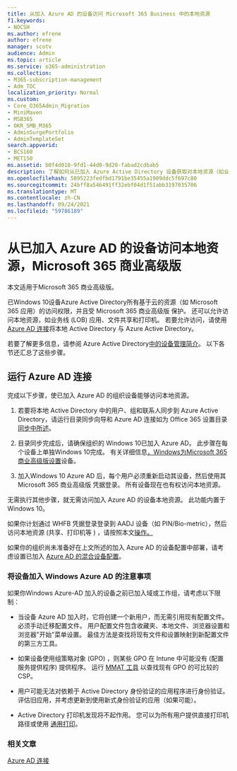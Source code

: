 ```yaml
---
title: 从加入 Azure AD 的设备访问 Microsoft 365 Business 中的本地资源
f1.keywords:
- NOCSH
ms.author: efrene
author: efrene
manager: scotv
audience: Admin
ms.topic: article
ms.service: o365-administration
ms.collection:
- M365-subscription-management
- Adm_TOC
localization_priority: Normal
ms.custom:
- Core_O365Admin_Migration
- MiniMaven
- MSB365
- OKR_SMB_M365
- AdminSurgePortfolio
- AdminTemplateSet
search.appverid:
- BCS160
- MET150
ms.assetid: b0f4d010-9fd1-44d0-9d20-fabad2cdbab5
description: 了解如何从已加入 Azure Active Directory 设备获取对本地资源（如业务线应用、文件共享和打印机Windows 10的访问权限。
ms.openlocfilehash: 5895223fedfbd1791be35455a1909ddc5f697c80
ms.sourcegitcommit: 24bff8a546491ff32ebf04d1f51abb3197035706
ms.translationtype: MT
ms.contentlocale: zh-CN
ms.lasthandoff: 09/24/2021
ms.locfileid: "59786189"
---
```

# <a name="access-on-premises-resources-from-an-azure-ad-joined-device-in-microsoft-365-business-premium"></a>从已加入 Azure AD 的设备访问本地资源，Microsoft 365 商业高级版

本文适用于Microsoft 365 商业高级版。

已Windows 10设备Azure Active Directory所有基于云的资源（如 Microsoft 365 应用）的访问权限，并且受 Microsoft 365 商业高级版 保护。 还可以允许访问本地资源，如业务线 (LOB) 应用、文件共享和打印机。 若要允许访问，请使用[Azure AD 连接](/azure/active-directory/connect/active-directory-aadconnect)将本地 Active Directory 与 Azure Active Directory。

若要了解更多信息，请参阅 Azure Active Directory[中的设备管理简介](/azure/active-directory/device-management-introduction)。
以下各节还汇总了这些步骤。

## <a name="run-azure-ad-connect"></a>运行 Azure AD 连接

完成以下步骤，使已加入 Azure AD 的组织设备能够访问本地资源。

1. 若要将本地 Active Directory 中的用户、组和联系人同步到 Azure Active Directory，请运行目录同步向导和 Azure AD 连接如为 Office 365 设置目录[同步中所述](../../enterprise/set-up-directory-synchronization.md)。

2. 目录同步完成后，请确保组织的 Windows 10已加入 Azure AD。 此步骤在每个设备上单独Windows 10完成。 有关详细信息[，Windows为Microsoft 365 商业高级版设置](set-up-windows-devices.md)设备。

3. 加入Windows 10 Azure AD 后，每个用户必须重新启动其设备，然后使用其 Microsoft 365 商业高级版 凭据登录。 所有设备现在也有权访问本地资源。

无需执行其他步骤，就无需访问加入 Azure AD 的设备本地资源。 此功能内置于Windows 10。

如果你计划通过 WHFB 凭据登录登录到 AADJ 设备（如 PIN/Bio-metric），然后访问本地资源 (共享、打印机等 ) ，请按照本文[操作。](/windows/security/identity-protection/hello-for-business/hello-hybrid-aadj-sso-base)

如果你的组织尚未准备好在上文所述的加入 Azure AD 的设备配置中部署，请考虑设置已加入 [Azure AD 的混合设备配置](manage-windows-devices.md)。

### <a name="considerations-when-you-join-windows-devices-to-azure-ad"></a>将设备加入 Windows Azure AD 的注意事项

如果你Windows Azure-AD 加入的设备之前已加入域或工作组，请考虑以下限制：

- 当设备 Azure AD 加入时，它将创建一个新用户，而无需引用现有配置文件。 必须手动迁移配置文件。 用户配置文件包含收藏夹、本地文件、浏览器设置和浏览器"开始"菜单设置。 最佳方法是查找将现有文件和设置映射到新配置文件的第三方工具。

- 如果设备使用组策略对象 (GPO) ，则某些 GPO 在 Intune 中[](/windows/configuration/provisioning-packages/how-it-pros-can-use-configuration-service-providers)可能没有 (配置服务提供程序) 提供程序。 运行 [MMAT 工具](https://www.microsoft.com/download/details.aspx?id=45520) 以查找现有 GPO 的可比较的 CSP。

- 用户可能无法对依赖于 Active Directory 身份验证的应用程序进行身份验证。 评估旧应用，并考虑更新到使用新式身份验证的应用（如果可能）。

- Active Directory 打印机发现将不起作用。 您可以为所有用户提供直接打印机路径或使用 [通用打印](/universal-print/)。

### <a name="related-articles"></a>相关文章

[Azure AD 连接](/azure/active-directory/hybrid/how-to-connect-install-prerequisites)
